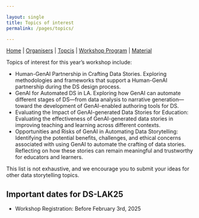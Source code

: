 ```yaml
---

layout: single
title: Topics of interest
permalink: /pages/topics/

---
```


[Home]({{site.baseurl}}/index) | [Organisers]({{site.baseurl}}/pages/about) | [Topcis]({{site.baseurl}}/pages/topics) | [Workshop Program]({{site.baseurl}}/pages/program) | 
[Material]({{site.baseurl}}/pages/material)

Topics of interest for this year’s workshop include:
- Human-GenAI Partnership in Crafting Data Stories. Exploring methodologies and frameworks that support a Human-GenAI partnership during the DS design process.
- GenAI for Automated DS in LA. Exploring how GenAI can automate different stages of DS—from data analysis to narrative generation—toward the development of GenAI-enabled authoring tools for DS.
- Evaluating the Impact of GenAI-generated Data Stories for Education: Evaluating the effectiveness of GenAI-generated data stories in improving teaching and learning across different contexts. 
- Opportunities and Risks of GenAI in Automating Data Storytelling: Identifying the potential benefits, challenges, and ethical concerns associated with using GenAI to automate the crafting of data stories. 
Reflecting on how these stories can remain meaningful and trustworthy for educators and learners.


This list is not exhaustive, and we encourage you to submit your ideas for other data storytelling topics.


## Important dates for DS-LAK25

- Workshop Registration: Before February 3rd, 2025

